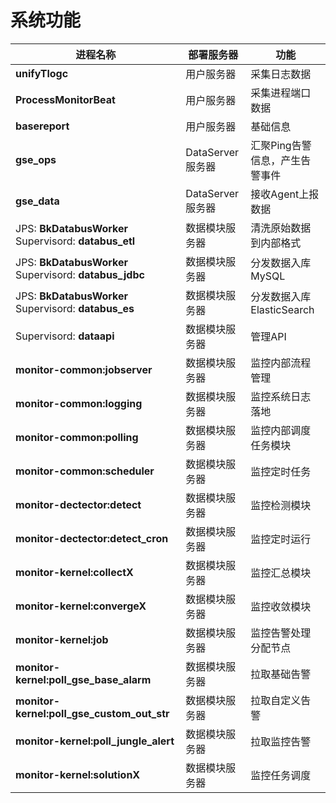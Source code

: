 # 系统功能

| **进程名称**                                           | **部署服务器**   | **功能**                       |
|--------------------------------------------------------|------------------|--------------------------------|
| **unifyTlogc**                                         | 用户服务器       | 采集日志数据                   |
| **ProcessMonitorBeat**                                 | 用户服务器       | 采集进程端口数据               |
| **basereport**                                         | 用户服务器       | 基础信息                       |
| **gse_ops**                                            | DataServer服务器 | 汇聚Ping告警信息，产生告警事件 |
| **gse_data**                                           | DataServer服务器 | 接收Agent上报数据              |
| JPS: **BkDatabusWorker** Supervisord: **databus_etl**  | 数据模块服务器   | 清洗原始数据到内部格式         |
| JPS: **BkDatabusWorker** Supervisord: **databus_jdbc** | 数据模块服务器   | 分发数据入库MySQL              |
| JPS: **BkDatabusWorker** Supervisord: **databus_es**   | 数据模块服务器   | 分发数据入库ElasticSearch      |
| Supervisord: **dataapi**                               | 数据模块服务器   | 管理API                        |
| **monitor-common:jobserver**                           | 数据模块服务器   | 监控内部流程管理               |
| **monitor-common:logging**                             | 数据模块服务器   | 监控系统日志落地               |
| **monitor-common:polling**                             | 数据模块服务器   | 监控内部调度任务模块           |
| **monitor-common:scheduler**                           | 数据模块服务器   | 监控定时任务                   |
| **monitor-dectector:detect**                           | 数据模块服务器   | 监控检测模块                   |
| **monitor-dectector:detect_cron**                      | 数据模块服务器   | 监控定时运行                   |
| **monitor-kernel:collectX**                            | 数据模块服务器   | 监控汇总模块                   |
| **monitor-kernel:convergeX**                           | 数据模块服务器   | 监控收敛模块                   |
| **monitor-kernel:job**                                 | 数据模块服务器   | 监控告警处理分配节点           |
| **monitor-kernel:poll_gse_base_alarm**                 | 数据模块服务器   | 拉取基础告警                   |
| **monitor-kernel:poll_gse_custom_out_str**             | 数据模块服务器   | 拉取自定义告警                 |
| **monitor-kernel:poll_jungle_alert**                   | 数据模块服务器   | 拉取监控告警                   |
| **monitor-kernel:solutionX**                           | 数据模块服务器   | 监控任务调度                   |

